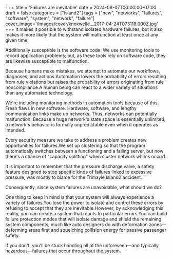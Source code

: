 +++
title = 'Failures are inevitable'
date = 2024-08-07T00:00:00-07:00
draft = false
categories = ["island2"]
tags = ["new", "networks", "failures", "software", "system", "network", "failure"]
cover_image='/images/cover/knoxwelle__2017-04-24T073118.000Z.jpg'
+++
It makes it possible to withstand isolated hardware failures, but it also makes it more likely that the system will malfunction at least once at any given time.

Additionally susceptible is the software code. We use monitoring tools to record application problems; but, as these tools rely on software code, they are likewise susceptible to malfunction.

Because humans make mistakes, we attempt to automate our workflows, diagnoses, and actions.Automation lowers the probability of errors resulting from rule violations but raises the probability of errors originating from rule noncompliance.A human being can react to a wider variety of situations than any automated technology.

We're including monitoring methods in automation tools because of this. Fresh flaws in new software. Hardware, software, and lengthy communication links make up networks. Thus, networks can potentially malfunction. Because a huge network's state space is essentially unlimited, a network's behavior is formally unpredictable even when it operates as intended. 

Every security measure we take to address a problem creates new opportunities for failures.We set up clustering so that the program automatically switches between a functioning and a failing server, but now there's a chance of "capacity splitting" when cluster network whims occur1.

It is important to remember that the pressure discharge valve, a safety feature designed to stop specific kinds of failures linked to excessive pressure, was mostly to blame for the Trimayle Island2 accident.

Consequently, since system failures are unavoidable, what should we do?

One thing to keep in mind is that your system will always experience a variety of failures.You lose the power to isolate and control these errors by refusing to accept that they are inevitable.However, by acknowledging this reality, you can create a system that reacts to particular errors.You can build failure protection modes that will isolate damage and shield the remaining system components, much like auto designers do with deformation zones—deforming areas first and squelching collision energy for passive passenger safety.

If you don't, you'll be stuck handling all of the unforeseen—and typically hazardous—failures that occur throughout the system.